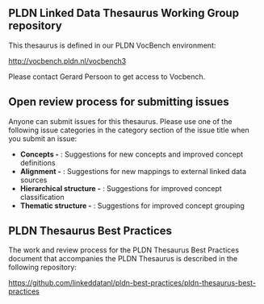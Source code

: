 <h2><strong>PLDN Linked Data Thesaurus Working Group repository</strong></h2>

This thesaurus is defined in our PLDN VocBench environment:

http://vocbench.pldn.nl/vocbench3

Please contact Gerard Persoon to get access to Vocbench.

<h2><strong>Open review process for submitting issues</strong></h2>

Anyone can submit issues for this thesaurus. Please use one of the following issue categories in the category section of the issue title when you submit an issue:<br>
- <strong>Concepts -</strong> : Suggestions for new concepts and improved concept definitions<br>
- <strong>Alignment -</strong> : Suggestions for new mappings to external linked data sources<br>
- <strong>Hierarchical structure -</strong> : Suggestions for improved concept classification<br>
- <strong>Thematic structure -</strong> : Suggestions for improved concept grouping<br>

<h2><strong>PLDN Thesaurus Best Practices</strong></h2>

The work and review process for the PLDN Thesaurus Best Practices document that accompanies the PLDN Thesaurus is described in the following repository:

https://github.com/linkeddatanl/pldn-best-practices/pldn-thesaurus-best-practices
